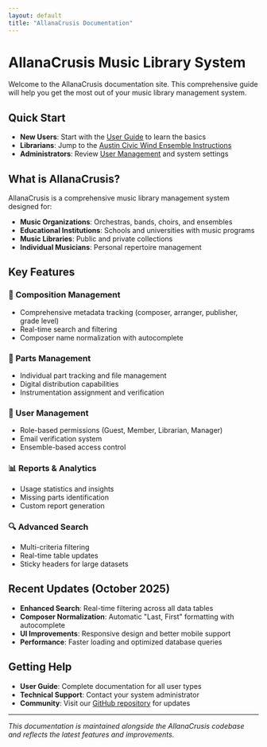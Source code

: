 ```yaml
---
layout: default
title: "AllanaCrusis Documentation"
---
```


# AllanaCrusis Music Library System

Welcome to the AllanaCrusis documentation site. This comprehensive guide will help you get the most out of your music library management system.

## Quick Start

- **New Users**: Start with the [User Guide](user-guide.html) to learn the basics
- **Librarians**: Jump to the [Austin Civic Wind Ensemble Instructions](user-guide.html#austin-civic-wind-ensemble-specific-instructions)
- **Administrators**: Review [User Management](user-guide.html#user-management) and system settings

## What is AllanaCrusis?

AllanaCrusis is a comprehensive music library management system designed for:

- **Music Organizations**: Orchestras, bands, choirs, and ensembles
- **Educational Institutions**: Schools and universities with music programs  
- **Music Libraries**: Public and private collections
- **Individual Musicians**: Personal repertoire management

## Key Features

### 🎵 Composition Management
- Comprehensive metadata tracking (composer, arranger, publisher, grade level)
- Real-time search and filtering
- Composer name normalization with autocomplete

### 📄 Parts Management  
- Individual part tracking and file management
- Digital distribution capabilities
- Instrumentation assignment and verification

### 👥 User Management
- Role-based permissions (Guest, Member, Librarian, Manager)
- Email verification system
- Ensemble-based access control

### 📊 Reports & Analytics
- Usage statistics and insights
- Missing parts identification
- Custom report generation

### 🔍 Advanced Search
- Multi-criteria filtering
- Real-time table updates
- Sticky headers for large datasets

## Recent Updates (October 2025)

- **Enhanced Search**: Real-time filtering across all data tables
- **Composer Normalization**: Automatic "Last, First" formatting with autocomplete
- **UI Improvements**: Responsive design and better mobile support
- **Performance**: Faster loading and optimized database queries

## Getting Help

- **User Guide**: Complete documentation for all user types
- **Technical Support**: Contact your system administrator
- **Community**: Visit our [GitHub repository](https://github.com/mymaestro/AllanaCrusis) for updates

---

*This documentation is maintained alongside the AllanaCrusis codebase and reflects the latest features and improvements.*